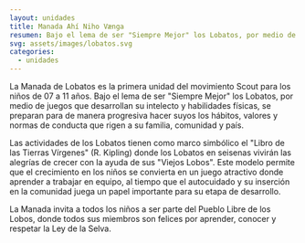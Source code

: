 ```yaml
---
layout: unidades
title: Manada Ahí Niho Vænga
resumen: Bajo el lema de ser "Siempre Mejor" los Lobatos, por medio de juegos que desarrollan su intelecto y habilidades físicas
svg: assets/images/lobatos.svg
categories: 
  - unidades
---
```

La Manada de Lobatos es la primera unidad del movimiento Scout para los niños de 07 a 11 años. Bajo el lema de ser "Siempre Mejor" los Lobatos, por medio de juegos que desarrollan su intelecto y habilidades físicas, se preparan para de manera progresiva hacer suyos los hábitos, valores y normas de conducta que rigen a su familia, comunidad y país.

Las actividades de los Lobatos tienen como marco simbólico el "Libro de las Tierras Vírgenes" (R. Kipling) donde los Lobatos en seisenas vivirán las alegrías de crecer con la ayuda de sus "Viejos Lobos". Este modelo permite que el crecimiento en los niños se convierta en un juego atractivo donde aprender a trabajar en equipo, al tiempo que el autocuidado y su inserción en la comunidad juega un papel importante para su etapa de desarrollo.

La Manada invita a todos los niños a ser parte del Pueblo Libre de los Lobos, donde todos sus miembros son felices por aprender, conocer y respetar la Ley de la Selva.